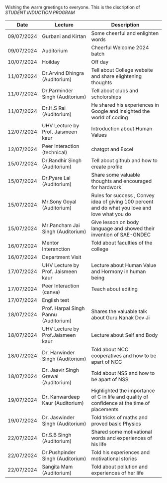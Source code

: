 Wishing the warm greetings to everyone.
This is the discription of *STUDENT INDUCTION PROGRAM* 

| Date | Lecture | Description |
| ----------- | ----------- | ----------- | 
| 09/07/2024 | Gurbani and Kirtan | Some cheerful and enlighten words |
| 09/07/2024 | Auditorium | Cheerful Welcome 2024 batch |
| 10/07/2024 | Hoilday | Off day|
| 11/07/2024 | Dr.Arvind Dhingra (Auditorium) | Tell about College website and share elightening thoughts |
| 11/07/2024 | Dr.Parminder Singh (Auditorium) | Tell about clubs and scholorships |
| 11/07/2024 | Dr.H.S Rai (Auditorium) | He shared his experiences in Google and insighted the world of coding |
| 12/07/2024 | UHV Lecture by Prof. Jaismeen kaur | Introduction about Human Values |
| 12/07/2024 | Peer Interaction (technical) | chatgpt and Excel |
| 15/07/2024 | Dr.Randhir Singh (Auditorium) | Tell about github and how to create profile |
| 15/07/2024 | Dr.Pyare Lal (Auditorium) | Share some valuable thoughts and encouraged for hardwork |
| 15/07/2024 | Mr.Sony Goyal (Auditorium) | Rules for success , Convey idea of giving 100 percent and do what you love and love what you do |
| 15/07/2024 | Mr.Pancham Jai Singh (Auditorium) | Give lesson on body language and showed their invention of SAE-GNDEC |
| 16/07/2024 | Mentor Interanction | Told about faculties of the college |
| 16/07/2024 | Department Visit | |
| 17/07/2024 | UHV Lecture by Prof. Jaismeen kaur | Lecture about Human Value and Hormony in human being |
| 17/07/2024 | Peer Interaction (canva) | Teach about editing |
| 17/07/2024 | English test | |
| 18/07/2024 | Prof. Harpal Singh Pannu (Auditorium) | Shares the valuable talk about Guru Nanak Dev Ji |
| 18/07/2024 | UHV Lecture by Prof.Jaismeen kaur  | Lecture about Self and Body |
| 18/07/2024 | Dr. Harwinder Singh (Auditorium) | Told about NCC cooperatives and how to be apart of NCC |
| 18/07/2024 | Dr. Jasvir Singh Grewal (Auditorium) | Told about NSS and how to be apart of NSS |
| 19/07/2024 | Dr. Kanwardeep Kaur (Auditorium) | Highlighted the importance of C in life and quality of confidence at the time of placements |
| 19/07/2024 | Dr. Jaswinder Singh (Auditorium) | Told tricks of maths and proved basic Physics |
| 22/07/2024 | Dr.S.B Singh (Auditorium) | Shared some motivational words and experiences of his life |
| 22/07/2024 | Dr.Pushpinder Singh (Auditorium) | Told his experiences and motivational stories |
| 22/07/2024 | Sangita Mam (Auditorium) | Told about pollution and experiences of her life |


